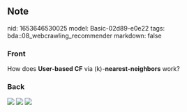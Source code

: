 ## Note
nid: 1653646530025
model: Basic-02d89-e0e22
tags: bda::08_webcrawling_recommender
markdown: false

### Front
How does <b>User-based CF</b> via \(k\)-<b>nearest-neighbors</b>
work?

### Back
<img src="paste-290df373004e8de9615b04b42d3ec34c0e41df35.jpg">
<img src="paste-9974b2e0e2cc425c5a91d0df3ce310c710628a53.jpg">
<img src="paste-91d69925aa9790159cb66d3c772d71d20e2bba0f.jpg">
